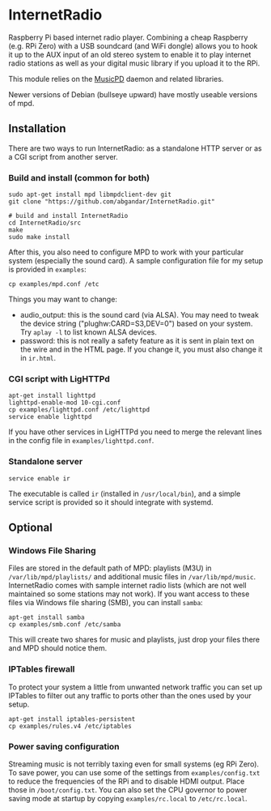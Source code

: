 # InternetRadio
Raspberry Pi based internet radio player. Combining a cheap Raspberry (e.g. RPi Zero) with a USB soundcard (and WiFi dongle) allows you to hook it up to the AUX input of an old stereo system to enable it to play internet radio stations as well as your digital music library if you upload it to the RPi.

This module relies on the [MusicPD](https://www.musicpd.org/) daemon and related libraries.

Newer versions of Debian (bullseye upward) have mostly useable versions of mpd.

## Installation
There are two ways to run InternetRadio: as a standalone HTTP server or as a CGI script from another server.

### Build and install (common for both)
```
sudo apt-get install mpd libmpdclient-dev git
git clone "https://github.com/abgandar/InternetRadio.git"

# build and install InternetRadio
cd InternetRadio/src
make
sudo make install
```

After this, you also need to configure MPD to work with your particular system (especially the sound card). A sample configuration file for my setup is provided in `examples`:
```
cp examples/mpd.conf /etc
```
Things you may want to change:
* audio_output: this is the sound card (via ALSA). You may need to tweak the device string ("plughw:CARD=S3,DEV=0") based on your system. Try `aplay -l` to list known ALSA devices.
* password: this is not really a safety feature as it is sent in plain text on the wire and in the HTML page. If you change it, you must also change it in `ir.html`.

### CGI script with LigHTTPd
```
apt-get install lighttpd
lighttpd-enable-mod 10-cgi.conf
cp examples/lighttpd.conf /etc/lighttpd
service enable lighttpd
```
If you have other services in LigHTTPd you need to merge the relevant lines in the config file in `examples/lighttpd.conf`.

### Standalone server
```
service enable ir
```
The executable is called `ir` (installed in `/usr/local/bin`), and a simple service script is provided so it should integrate with systemd.

## Optional

### Windows File Sharing
Files are stored in the default path of MPD: playlists (M3U) in `/var/lib/mpd/playlists/` and additional music files in `/var/lib/mpd/music`. InternetRadio comes with sample internet radio lists (which are not well maintained so some stations may not work). If you want access to these files via Windows file sharing (SMB), you can install `samba`:
```
apt-get install samba
cp examples/smb.conf /etc/samba
```
This will create two shares for music and playlists, just drop your files there and MPD should notice them.

### IPTables firewall
To protect your system a little from unwanted network traffic you can set up IPTables to filter out any traffic to ports other than the ones used by your setup.
```
apt-get install iptables-persistent
cp examples/rules.v4 /etc/iptables
```

### Power saving configuration
Streaming music is not terribly taxing even for small systems (eg RPi Zero). To save power, you can use some of the settings from `examples/config.txt` to reduce the frequencies of the RPi and to disable HDMI output. Place those in `/boot/config.txt`. You can also set the CPU governor to power saving mode at startup by copying `examples/rc.local` to `/etc/rc.local`.